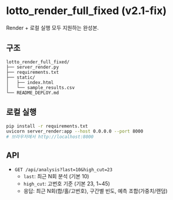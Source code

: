# lotto_render_full_fixed (v2.1-fix)

Render + 로컬 실행 모두 지원하는 완성본.

## 구조
```
lotto_render_full_fixed/
├── server_render.py
├── requirements.txt
├── static/
│   ├── index.html
│   └── sample_results.csv
└── README_DEPLOY.md
```

## 로컬 실행
```bash
pip install -r requirements.txt
uvicorn server_render:app --host 0.0.0.0 --port 8000
# 브라우저에서 http://localhost:8000
```

## API
- `GET /api/analysis?last=10&high_cut=23`
  - `last`: 최근 N회 분석 (기본 10)
  - `high_cut`: 고번호 기준 (기본 23, 1~45)
  - 응답: 최근 N회(합/홀/고번호), 구간별 빈도, 예측 조합(가중치/랜덤)

